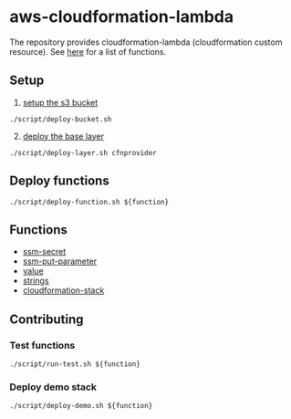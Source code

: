 # aws-cloudformation-lambda

The repository provides cloudformation-lambda (cloudformation custom resource).
See [here](/function) for a list of functions.

## Setup
1. [setup the s3 bucket](/setup)
```
./script/deploy-bucket.sh
```
2. [deploy the base layer](/layer/cfnprovider)
```
./script/deploy-layer.sh cfnprovider
```

## Deploy functions
```
./script/deploy-function.sh ${function}
```

## Functions
- [ssm-secret](https://github.com/hixi-hyi/aws-cloudformation-lambda-ssm-secret/)
- [ssm-put-parameter](/function/ssm-put-parameter)
- [value](/function/value)
- [strings](/function/strings)
- [cloudformation-stack](/function/cloudformation-stack)


## Contributing
### Test functions
```
./script/run-test.sh ${function}
```
### Deploy demo stack
```
./script/deploy-demo.sh ${function}
```
